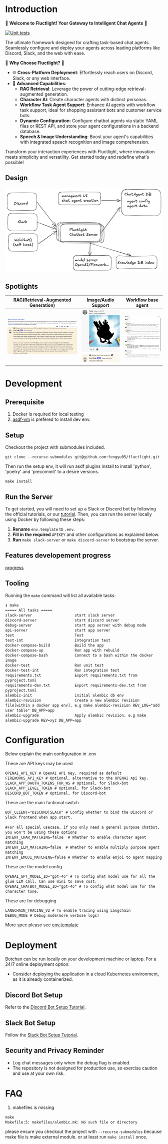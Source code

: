 # Introduction
🎉 **Welcome to Fluctlight! Your Gateway to Intelligent Chat Agents** 🎉

[![Unit tests](https://github.com/fengyu05/fluctlight/actions/workflows/unit_test.yml/badge.svg)](https://github.com/fengyu05/fluctlight/actions/workflows/unit_test.yml)

The ultimate framework designed for crafting task-based chat agents. Seamlessly configure and deploy your agents across leading platforms like Discord, Slack, and the web with ease.

🚀 **Why Choose Fluctlight?** 🚀

- 🌐 **Cross-Platform Deployment**: Effortlessly reach users on Discord, Slack, or any web interface.
- 🧠 **Advanced Capabilities**:
  - **RAG Retrieval**: Leverage the power of cutting-edge retrieval-augmented generation.
  - **Character AI**: Create character agents with distinct personas.
  - **Workflow Task Agent Support**: Enhance AI agents with workflow task support, ideal for shopping assistant bots and customer service bots.
  - **Dynamic Configuration**: Configure chatbot agents via static YAML files or REST API, and store your agent configurations in a backend database.
  - **Speech & Image Understanding**: Boost your agent's capabilities with integrated speech recognition and image comprehension.

Transform your interaction experiences with Fluctlight, where innovation meets simplicity and versatility. Get started today and redefine what's possible!

## Design

![High Level Design](./doc/design/design.png)



## Spotlights

| RAG(Retrieval-Augmented Generation)                   | Image/Audio Support                    | Workflow base agent                     |
|:----------------------------------:|:--------------------------------:|:--------------------------------:|
| ![Spotlight 1 source](./doc/img/oak5.png)![Spotlight 1 retrieval](./doc/img/oak6.png) | ![Spotlight 2](./doc/img/oak4.png) | ![Spotlight 3](./doc/design/spotlight_taskbot.png) |



# Development

## Prerequisite

1. Docker is required for local testing
2. [asdf-vm](https://asdf-vm.com/guide/getting-started.html) is prefered to install dev env.


## Setup


Checkout the project with submodules included.
```
git clone --recurse-submodules git@github.com:fengyu05/fluctlight.git
```

Then run the setup env, it will run asdf plugins install to install
'python', 'poetry' and 'precommit' to a desire versions.

```
make install
```

## Run the Server

To get started, you will need to set up a Slack or Discord bot by following the official tutorials, or our [tutorial](./doc/create_a_character_on_discord.md). Then, you can run the server locally using Docker by following these steps:

1. **Rename** `env.template` to `.env`.
2. **Fill in the required** `APIKEY` and other configurations as explained below.
3. **Run** `make slack-server` or `make discord-server` to bootstrap the server.

## Features developement progress


[progress](./doc/feature_progress)


## Tooling

Running the `make` command will list all available tasks:

```shell
❯ make
===== All tasks =====
slack-server                   start slack server
discord-server                 start discord server
debug-server                   start app server with debug mode
api-server                     start app server
test                           Test
test-int                       Integration test
docker-compose-build           Build the app
docker-compose-up              Run app with rebuild
docker-compose-bash            Connect to a bash within the docker image
docker-test                    Run unit test
docker-test-int                Run integration test
requirements.txt               Export requirements.txt from pyproject.toml
requirements-dev.txt           Export requirements-dev.txt from pyproject.toml
alembic-init                   initial alembic db env
alembic-revision               Create a new alembic revision file[within a docker app env], e.g make alembic-revision REV_LOG="add user table" DB_APP=app
alembic-upgrade                Apply alembic revision, e.g make alembic-upgrade REV=xyz DB_APP=app
```

# Configuration

Below explain the main configuration in .env

These are API keys may be used
```
OPENAI_API_KEY # OpenAI API Key, required as default
FIREWORKS_API_KEY # Optional, alternative to the OPENAI Api key.
SLACK_APP_OAUTH_TOKENS_FOR_WS # Optional, for Slack-bot
SLACK_APP_LEVEL_TOKEN # Optional, for Slack-bot
DISCORD_BOT_TOKEN # Optional, for Discord-bot
```

These are the main funtional switch
```
BOT_CLIENT="DISCORD|SLACK" # Config whether to bind the Discord or Slack frontend when app start.

#For all special usecase, if you only need a general purpose chatbot, you won't be using these options
INTENT_CHAR_MATCHING=false  # Whether to enable character agent matching
INTENT_LLM_MATCHING=false  # Whether to enable multiply purpose agent matching
INTENT_EMOJI_MATCHING=false # Whether to enable emjoi to agent mapping
```

These are the model config
```
OPENAI_GPT_MODEL_ID="gpt-4o" # To config what model use for all the glue LLM call. Can use mini to save cost.
OPENAI_CHATBOT_MODEL_ID="gpt-4o" # To config what model use for the character tone.
```

These are for debugging
```
LANGCHAIN_TRACING_V2 # To enable tracing using Langchain
DEBUG_MODE # Debug mode(more verbose logs)
```

More spec please see [env.template](env.template)

# Deployment

Botchan can be run locally on your development machine or laptop. For a 24/7 online deployment option:

- Consider deploying the application in a cloud Kubernetes environment, as it is already containerized.

## Discord Bot Setup

Refer to the [Discord Bot Setup Tutorial](./doc/create_a_character_on_discord.md).

## Slack Bot Setup

Follow the [Slack Bot Setup Tutorial](./doc/setup_slack_app.md).

## Security and Privacy Reminder

- Log chat messages only when the debug flag is enabled.
- The repository is not designed for production use, so exercise caution and use at your own risk.


# FAQ

1. makefiles is missing

```
make
Makefile:5: makefiles/alembic.mk: No such file or directory
```

please ensure you checkout the project with `--recurse-submodules` because make file is make external module.
or at least run `make install` once.


